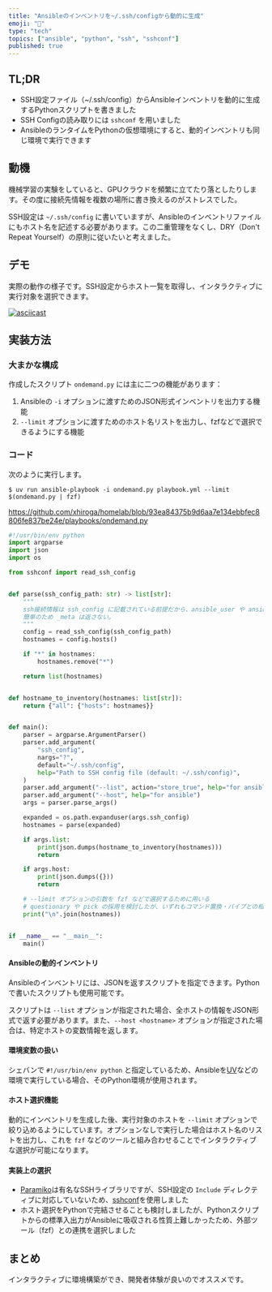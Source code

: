 ```yaml
---
title: "Ansibleのインベントリを~/.ssh/configから動的に生成"
emoji: "🔧"
type: "tech"
topics: ["ansible", "python", "ssh", "sshconf"]
published: true
---
```


## TL;DR

- SSH設定ファイル（~/.ssh/config）からAnsibleインベントリを動的に生成するPythonスクリプトを書きました
- SSH Configの読み取りには `sshconf` を用いました
- AnsibleのランタイムをPythonの仮想環境にすると、動的インベントリも同じ環境で実行できます

## 動機

機械学習の実験をしていると、GPUクラウドを頻繁に立てたり落としたりします。その度に接続先情報を複数の場所に書き換えるのがストレスでした。

SSH設定は `~/.ssh/config` に書いていますが、Ansibleのインベントリファイルにもホスト名を記述する必要があります。この二重管理をなくし、DRY（Don't Repeat Yourself）の原則に従いたいと考えました。

## デモ

実際の動作の様子です。SSH設定からホスト一覧を取得し、インタラクティブに実行対象を選択できます。

[![asciicast](https://asciinema.org/a/709732.svg)](https://asciinema.org/a/709732)

## 実装方法

### 大まかな構成

作成したスクリプト `ondemand.py` には主に二つの機能があります：

1. Ansibleの `-i` オプションに渡すためのJSON形式インベントリを出力する機能
2. `--limit` オプションに渡すためのホスト名リストを出力し、fzfなどで選択できるようにする機能

### コード

次のように実行します。

```console
$ uv run ansible-playbook -i ondemand.py playbook.yml --limit $(ondemand.py | fzf)
```

https://github.com/xhiroga/homelab/blob/93ea84375b9d6aa7e134ebbfec8806fe837be24e/playbooks/ondemand.py

```python
#!/usr/bin/env python
import argparse
import json
import os

from sshconf import read_ssh_config


def parse(ssh_config_path: str) -> list[str]:
    """
    ssh接続情報は ssh_config に記載されている前提だから、ansible_user や ansible_ssh_private_key_file は返さない。
    簡単のため _meta は返さない。
    """
    config = read_ssh_config(ssh_config_path)
    hostnames = config.hosts()

    if "*" in hostnames:
        hostnames.remove("*")

    return list(hostnames)


def hostname_to_inventory(hostnames: list[str]):
    return {"all": {"hosts": hostnames}}


def main():
    parser = argparse.ArgumentParser()
    parser.add_argument(
        "ssh_config",
        nargs="?",
        default="~/.ssh/config",
        help="Path to SSH config file (default: ~/.ssh/config)",
    )
    parser.add_argument("--list", action="store_true", help="for ansible")
    parser.add_argument("--host", help="for ansible")
    args = parser.parse_args()

    expanded = os.path.expanduser(args.ssh_config)
    hostnames = parse(expanded)

    if args.list:
        print(json.dumps(hostname_to_inventory(hostnames)))
        return

    if args.host:
        print(json.dumps({}))
        return

    # --limit オプションの引数を fzf などで選択するために用いる
    # questionary や pick の採用を検討したが、いずれもコマンド置換・パイプとの相性が悪かった。
    print("\n".join(hostnames))


if __name__ == "__main__":
    main()
```

#### Ansibleの動的インベントリ

Ansibleのインベントリには、JSONを返すスクリプトを指定できます。Pythonで書いたスクリプトも使用可能です。

スクリプトは `--list` オプションが指定された場合、全ホストの情報をJSON形式で返す必要があります。また、`--host <hostname>` オプションが指定された場合は、特定ホストの変数情報を返します。

#### 環境変数の扱い

シェバンで `#!/usr/bin/env python` と指定しているため、Ansibleを[UV](https://github.com/astral-sh/uv)などの環境で実行している場合、そのPython環境が使用されます。

#### ホスト選択機能

動的にインベントリを生成した後、実行対象のホストを `--limit` オプションで絞り込めるようにしています。オプションなしで実行した場合はホスト名のリストを出力し、これを `fzf` などのツールと組み合わせることでインタラクティブな選択が可能になります。

#### 実装上の選択

- [Paramiko](https://www.paramiko.org/)は有名なSSHライブラリですが、SSH設定の `Include` ディレクティブに対応していないため、[sshconf](https://pypi.org/project/sshconf/)を使用しました
- ホスト選択をPythonで完結させることも検討しましたが、Pythonスクリプトからの標準入出力がAnsibleに吸収される性質上難しかったため、外部ツール（fzf）との連携を選択しました

## まとめ

インタラクティブに環境構築ができ、開発者体験が良いのでオススメです。
